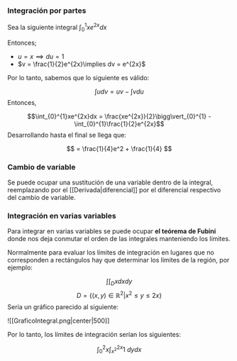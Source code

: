 
### Integración por partes 

Sea la siguiente integral $\int_{0}^{1}xe^{2x}dx$ 

Entonces; 

- $u = x\implies du = 1$ 
- $v = \frac{1}{2}e^{2x}\implies dv = e^{2x}$ 

Por lo tanto, sabemos que lo siguiente es válido: 

$$\int u dv = uv - \int vdu$$ 
Entonces, 

$$\int_{0}^{1}xe^{2x}dx = \frac{xe^{2x}}{2}\bigg\vert_{0}^{1} - \int_{0}^{1}\frac{1}{2}e^{2x}$$ 
Desarrollando hasta el final se llega que: 

$$ = \frac{1}{4}e^2 + \frac{1}{4} $$ 

### Cambio de variable 

Se puede ocupar una sustitución de una variable dentro de la integral, reemplazando por el [[Derivada|diferencial]] por el diferencial respectivo del cambio de variable. 

### Integración en varias variables 

Para integrar en varias variables se puede ocupar **el teórema de Fubini** donde nos deja conmutar el orden de las integrales manteniendo los límites.  

Normalmente para evaluar los límites de integración en lugares que no corresponden a rectángulos hay que determinar los límites de la región, por ejemplo: 

$$\int\int_D x dxdy$$ $$D = \lbrace (x,y)\in\mathbb{R}^2\big\vert x^2\leq y \leq 2x\rbrace $$ 
Sería un gráfico parecido al siguiente: 

![[GraficoIntegral.png|center|500]]

Por lo tanto, los límites de integración serían los siguientes: 

$$\int_{0}^{2}x\int_{x^2}^{2x} 1\ dydx$$ 